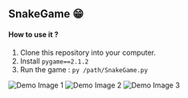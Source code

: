 ## SnakeGame :grin:
#### How to use it ?

1. Clone this repository into your computer.
2. Install ``` pygame==2.1.2 ```
3. Run the game : ``` py /path/SnakeGame.py ```

![Demo Image 1](https://user-images.githubusercontent.com/62722834/158243927-19280720-f66c-418f-9422-25362d04bb7d.PNG)
![Demo Image 2](https://user-images.githubusercontent.com/62722834/158244026-b7d2cf9c-680c-4f66-9ac4-0a8eac9fa93e.PNG)
![Demo Image 3](https://user-images.githubusercontent.com/62722834/158244069-fec9159a-d356-4c66-9631-174cc2792f2b.PNG)
